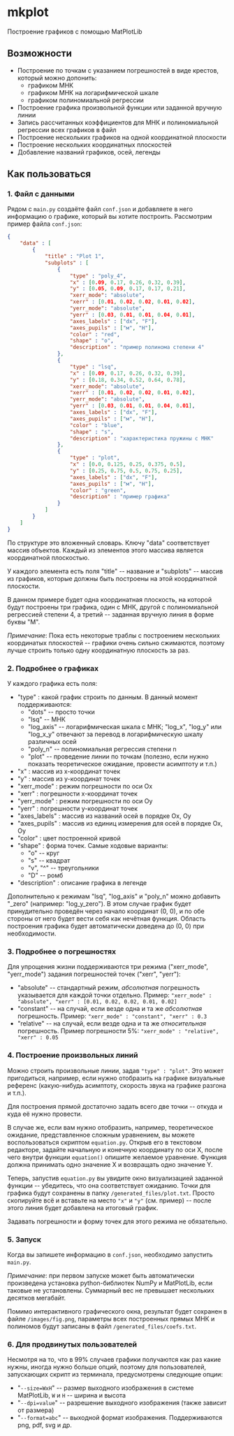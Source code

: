 # mkplot

Построение графиков с помощью MatPlotLib

## Возможности

- Построение по точкам с указанием погрешностей в виде крестов, который можно допонить:
  - графиком МНК
  - графиком МНК на логарифмической шкале
  - графиком полиномиальной регрессии
- Построение графика произвольной функции или заданной вручную линии
- Запись рассчитанных коэффициентов для МНК и полиномиальной регрессии всех графиков в файл
- Построение нескольких графиков на одной координатной плоскости
- Построение нескольких координатных плоскостей
- Добавление названий графиков, осей, легенды

## Как пользоваться

### 1. Файл с данными

Рядом с `main.py` создаёте файл `conf.json` и добавляете в него информацию о графике, который вы хотите построить. Рассмотрим пример файла `conf.json`:

```json
{
    "data" : [
        {
            "title" : "Plot 1",
            "subplots" : [
                {
                    "type" : "poly_4",
                    "x" : [0.09, 0.17, 0.26, 0.32, 0.39],
                    "y" : [0.05, 0.09, 0.17, 0.17, 0.21],
                    "xerr_mode": "absolute",
                    "xerr" : [0.01, 0.02, 0.02, 0.01, 0.02],
                    "yerr_mode": "absolute",
                    "yerr" : [0.03, 0.01, 0.01, 0.04, 0.01],
                    "axes_labels" : ["dx", "F"],
                    "axes_pupils" : ["м", "Н"],
                    "color" : "red",
                    "shape" : "o",
                    "description" : "пример полинома степени 4"
                },
                {
                    "type" : "lsq",
                    "x" : [0.09, 0.17, 0.26, 0.32, 0.39],
                    "y" : [0.18, 0.34, 0.52, 0.64, 0.78],
                    "xerr_mode": "absolute",
                    "xerr" : [0.01, 0.02, 0.02, 0.01, 0.02],
                    "yerr_mode": "absolute",
                    "yerr" : [0.03, 0.01, 0.01, 0.04, 0.01],
                    "axes_labels" : ["dx", "F"],
                    "axes_pupils" : ["м", "Н"],
                    "color" : "blue",
                    "shape" : "s",
                    "description" : "характеристика пружины с МНК"
                },
                {
                    "type" : "plot",
                    "x" : [0.0, 0.125, 0.25, 0.375, 0.5],
                    "y" : [0.25, 0.75, 0.5, 0.75, 0.25],
                    "axes_labels" : ["dx", "F"],
                    "axes_pupils" : ["м", "Н"],
                    "color" : "green",
                    "description" : "пример графика"
                }
            ]
        }
    ]
}
```

По структуре это вложенный словарь. Ключу "data" соответствует массив объектов. Каждый из элементов этого массива является координатной плоскостью.

У каждого элемента есть поля "title" -- название и "subplots" -- массив из графиков, которые должны быть построены на этой координатной плоскости.

В данном примере будет одна координатная плоскость, на которой будут построены три графика, один с МНК, другой с полиномиальной регрессией степени 4, а третий -- заданная вручную линия в форме буквы "М".

_Примечание_: Пока есть некоторые траблы с построением нескольких координатых плоскостей -- графики очень сильно сжимаются, поэтому лучше строить только одну координатную плоскость за раз.

### 2. Подробнее о графиках

У каждого графика есть поля:

- "type" : какой график строить по данным. В данный момент поддерживаются:
  - "dots" -- просто точки
  - "lsq" -- МНК
  - "log_axis" -- логарифмическая шкала с МНК; "log_x", "log_y" или "log_x_y" отвечают за перевод в логарифмическую шкалу различных осей
  - "poly_n" -- полиномиальная регрессия степени n
  - "plot" -- проведение линии по точкам (полезно, если нужно показать теоретическое ожидание, провести асимптоту и т.п.)
- "x" : массив из x-координат точек
- "y" : массив из y-координат точек
- "xerr_mode" : режим погрешности по оси Ox
- "xerr" : погрешности x-координат точек
- "yerr_mode" : режим погрешности по оси Oy
- "yerr" : погрешности y-координат точек
- "axes_labels" : массив из названий осей в порядке Ox, Oy
- "axes_pupils" : массив из единиц измерения для осей в порядке Ox, Oy
- "color" : цвет построенной кривой
- "shape" : форма точек. Самые ходовые варианты:
  - "o" -- круг
  - "s" -- квадрат
  - "v", "^" -- треугольники
  - "D" -- ромб
- "description" : описание графика в легенде

Дополнительно к режимам "lsq", "log_axis" и "poly_n" можно добавить "_zero" (например: "log_y_zero"). В этом случае график будет принудительно проведён через начало координат (0, 0), и по обе стороны от него будет вести себя как нечётная функция. Область построения графика будет автоматически доведена до (0, 0) при необходимости.

### 3. Подробнее о погрешностях

Для упрощения жизни поддерживаются три режима ("xerr_mode", "yerr_mode") задания погрешностей точек ("xerr", "yerr"):

- "absolute" -- стандартный режим, _абсолютная_ погрешность указывается для каждой точки отдельно. Пример: `"xerr_mode" : "absolute", "xerr" : [0.01, 0.02, 0.02, 0.01, 0.02]`
- "constant" -- на случай, если везде одна и та же _абсолютная_ погрешность. Пример: `"xerr_mode" : "constant", "xerr" : 0.3`
- "relative" -- на случай, если везде одна и та же _относительная_ погрешность. Пример погрешности 5%: `"xerr_mode" : "relative", "xerr" : 0.05`

### 4. Построение произвольных линий

Можно строить произвольные линии, задав `"type" : "plot"`. Это может пригодиться, например, если нужно отобразить на графике визуальные референс (какую-нибудь асимптоту, скорость звука на графике разгона и т.п.).

Для построения прямой достаточно задать всего две точки -- откуда и куда её нужно провести.

В случае же, если вам нужно отобразить, например, теоретическое ожидание, представленное сложным уравнением, вы можете воспользоваться скриптом `equation.py`. Открыв его в текстовом редакторе, задайте начальную и конечную координату по оси X, после чего внутри функции `equation()` опишите желаемое уравнение. Функция должна принимать одно значение X и возвращать одно значение Y.

Теперь, запустив `equation.py` вы увидите окно визуализацией заданной функции -- убедитесь, что она соответствует ожиданию. Точки для графика будут сохранены в папку `/generated_files/plot.txt`. Просто скопируйте всё и вставьте на место `"x"` и `"y"` (см. пример) -- после этого линия будет добавлена на итоговый график.

Задавать погрешности и форму точек для этого режима не обязательно.

### 5. Запуск

Когда вы запишете информацию в `conf.json`, необходимо запустить `main.py`.

_Примечание_: при первом запуске может быть автоматически произведена установка python-библиотек NumPy и MatPlotLib, если таковые не установлены. Суммарный вес не превышает нескольких десятков мегабайт.

Помимо интерактивного графического окна, результат будет сохранен в файле `/images/fig.png`, параметры всех построенных прямых МНК и полиномов будут записаны в файл `/generated_files/coefs.txt`.

### 6. Для продвинутых пользователей

Несмотря на то, что в 99% случаев графики получаются как раз какие нужны, иногда нужно больше опций, поэтому для пользователей, запускающих скрипт из терминала, предусмотрены следующие опции:

- "`--size=WxH`" -- размер выходного изображения в системе MatPlotLib, `W` и `H` -- ширина и высота
- "`--dpi=value`" -- разрешение выходного изображения (также зависит от размера)
- "`--format=abc`" -- выходной формат изображения. Поддерживаются png, pdf, svg и др.
